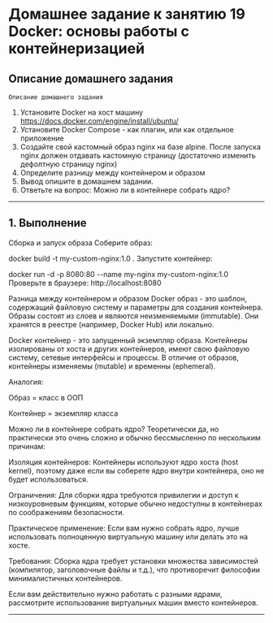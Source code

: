 # Домашнее задание к занятию 19 Docker: основы работы с контейнеризацией 


## Описание домашнего задания

	Описание домашнего задания
1. Установите Docker на хост машину
https://docs.docker.com/engine/install/ubuntu/
2. Установите Docker Compose - как плагин, или как отдельное приложение
3. Создайте свой кастомный образ nginx на базе alpine. После запуска nginx должен отдавать кастомную страницу (достаточно изменить дефолтную страницу nginx)
4. Определите разницу между контейнером и образом
5. Вывод опишите в домашнем задании.
6. Ответьте на вопрос: Можно ли в контейнере собрать ядро?


---


## 1. Выполнение

Сборка и запуск образа
Соберите образ:



docker build -t my-custom-nginx:1.0 .
Запустите контейнер:



docker run -d -p 8080:80 --name my-nginx my-custom-nginx:1.0
Проверьте в браузере: http://localhost:8080

Разница между контейнером и образом
Docker образ - это шаблон, содержащий файловую систему и параметры для создания контейнера. Образы состоят из слоев и являются неизменяемыми (immutable). Они хранятся в реестре (например, Docker Hub) или локально.

Docker контейнер - это запущенный экземпляр образа. Контейнеры изолированы от хоста и других контейнеров, имеют свою файловую систему, сетевые интерфейсы и процессы. В отличие от образов, контейнеры изменяемы (mutable) и временны (ephemeral).

Аналогия:

Образ = класс в ООП

Контейнер = экземпляр класса

Можно ли в контейнере собрать ядро?
Теоретически да, но практически это очень сложно и обычно бессмысленно по нескольким причинам:

Изоляция контейнеров: Контейнеры используют ядро хоста (host kernel), поэтому даже если вы соберете ядро внутри контейнера, оно не будет использоваться.

Ограничения: Для сборки ядра требуются привилегии и доступ к низкоуровневым функциям, которые обычно недоступны в контейнерах по соображениям безопасности.

Практическое применение: Если вам нужно собрать ядро, лучше использовать полноценную виртуальную машину или делать это на хосте.

Требования: Сборка ядра требует установки множества зависимостей (компилятор, заголовочные файлы и т.д.), что противоречит философии минималистичных контейнеров.

Если вам действительно нужно работать с разными ядрами, рассмотрите использование виртуальных машин вместо контейнеров.

---